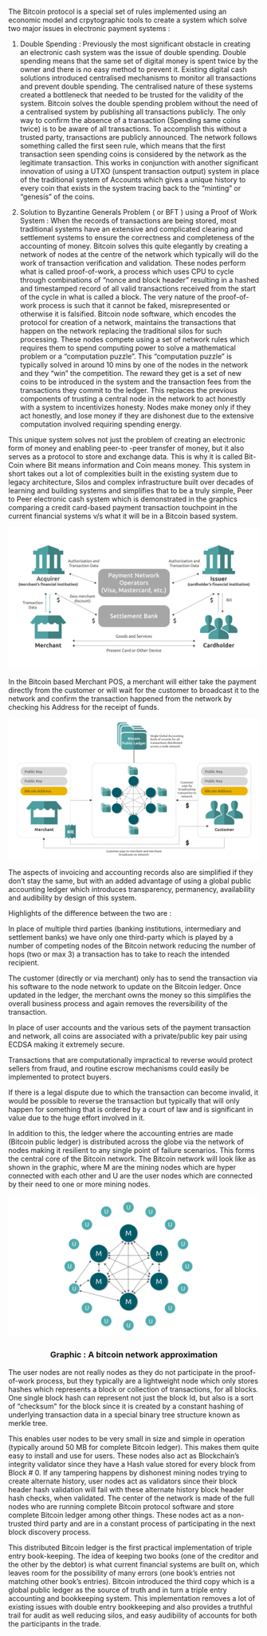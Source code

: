 The Bitcoin protocol is a special set of rules implemented using an economic model and crpytographic tools to create a system which solve two major issues in electronic payment systems :

1. Double Spending :
   Previously the most significant obstacle in creating an electronic cash system was the issue of double spending. Double spending means that the same set of digital money is spent twice by the owner and there is no easy method to prevent it. Existing digital cash solutions introduced centralised mechanisms to monitor all transactions and prevent double spending. The centralised nature of these systems created a bottleneck that needed to be trusted for the validity of the system. Bitcoin solves the double spending problem without the need of a centralised system by publishing all transactions publicly. The only way to confirm the absence of a transaction (Spending same coins twice) is to be aware of all transactions. To accomplish this without a trusted party, transactions are publicly announced. The network follows something called the first seen rule, which means that the first transaction seen spending coins is considered by the network as the legitimate transaction. This works in conjunction with another significant innovation of using a UTXO (unspent transaction output) system in place of the traditional system of Accounts which gives a unique history to every coin that exists in the system tracing back to the “minting” or “genesis” of the coins.

2. Solution to Byzantine Generals Problem ( or BFT ) using a Proof of Work System :
   When the records of transactions are being stored, most traditional systems have an extensive and complicated clearing and settlement systems to ensure the correctness and completeness of the accounting of money. Bitcoin solves this quite elegantly by creating a network of nodes at the centre of the network which typically will do the work of transaction verification and validation. These nodes perform what is called proof-of-work, a process which uses CPU to cycle through combinations of “nonce and block header” resulting in a hashed and timestamped record of all valid transactions received from the start of the cycle in what is called a block. The very nature of the proof-of-work process is such that it cannot be faked, misrepresented or otherwise it is falsified. Bitcoin node software, which encodes the protocol for creation of a network, maintains the transactions that happen on the network replacing the traditional silos for such processing. These nodes compete using a set of network rules which requires them to spend computing power to solve a mathematical problem or a “computation puzzle”. This “computation puzzle” is typically solved in around 10 mins by one of the nodes in the network and they “win” the competition. The reward they get is a set of new coins to be introduced in the system and the transaction fees from the transactions they commit to the ledger. This replaces the previous components of trusting a central node in the network to act honestly with a system to incentivizes honesty. Nodes make money only if they act honestly, and lose money if they are dishonest due to the extensive computation involved requiring spending energy.

This unique system solves not just the problem of creating an electronic form of money and enabling peer-to -peer transfer of money, but it also serves as a protocol to store and exchange data. This is why it is called Bit-Coin where Bit means information and Coin means money. This system in short takes out a lot of complexities built in the existing system due to legacy architecture, Silos and complex infrastructure built over decades of learning and building systems and simplifies that to be a truly simple, Peer to Peer electronic cash system which is demonstrated in the graphics comparing a credit card-based payment transaction touchpoint in the current financial systems v/s what it will be in a Bitcoin based system.

<img src="./assets/BSVAcad-Dev_Chapter1-Image1.jpg" alt="centalized payment"/>

In the Bitcoin based Merchant POS, a merchant will either take the payment directly from the customer or will wait for the customer to broadcast it to the network and confirm the transaction happened from the network by checking his Address for the receipt of funds.

<img src="./assets/BSVAcad-Dev_Chapter1-Image2.jpg" alt="decentralized payment"/>

The aspects of invoicing and accounting records also are simplified if they don’t stay the same, but with an added advantage of using a global public accounting ledger which introduces transparency, permanency, availability and audibility by design of this system.

Highlights of the difference between the two are :

In place of multiple third parties (banking institutions, intermediary and settlement banks) we have only one third-party which is played by a number of competing nodes of the Bitcoin network reducing the number of hops (two or max 3) a transaction has to take to reach the intended recipient.

The customer (directly or via merchant) only has to send the transaction via his software to the node network to update on the Bitcoin ledger. Once updated in the ledger, the merchant owns the money so this simplifies the overall business process and again removes the reversibility of the transaction.

In place of user accounts and the various sets of the payment transaction and network, all coins are associated with a private/public key pair using ECDSA making it extremely secure.

Transactions that are computationally impractical to reverse would protect sellers from fraud, and routine escrow mechanisms could easily be implemented to protect buyers.

If there is a legal dispute due to which the transaction can become invalid, it would be possible to reverse the transaction but typically that will only happen for something that is ordered by a court of law and is significant in value due to the huge effort involved in it.

In addition to this, the ledger where the accounting entries are made (Bitcoin public ledger) is distributed across the globe via the network of nodes making it resilient to any single point of failure scenarios. This forms the central core of the Bitcoin network. The Bitcoin network will look like as shown in the graphic, where M are the mining nodes which are hyper connected with each other and U are the user nodes which are connected by their need to one or more mining nodes.

<img src="./assets/BSVAcad-Dev_Chapter1-Image3.jpg" alt="bitcoin network"/>

<h3 align="center">Graphic : A bitcoin network approximation</h3>

The user nodes are not really nodes as they do not participate in the proof-of-work process, but they typically are a lightweight node which only stores hashes which represents a block or collection of transactions, for all blocks. One single block hash can represent not just the block Id, but also is a sort of “checksum" for the block since it is created by a constant hashing of underlying transaction data in a special binary tree structure known as merkle tree.

This enables user nodes to be very small in size and simple in operation (typically around 50 MB for complete Bitcoin ledger). This makes them quite easy to install and use for users. These nodes also act as Blockchain’s integrity validator since they have a Hash value stored for every block from Block # 0. If any tampering happens by dishonest mining nodes trying to create alternate history, user nodes act as validators since their block header hash validation will fail with these alternate history block header hash checks, when validated. The center of the network is made of the full nodes who are running complete Bitcoin protocol software and store complete Bitcoin ledger among other things. These nodes act as a non-trusted third party and are in a constant process of participating in the next block discovery process.

This distributed Bitcoin ledger is the first practical implementation of triple entry book-keeping. The idea of keeping two books (one of the creditor and the other by the debtor) is what current financial systems are built on, which leaves room for the possibility of many errors (one book’s entries not matching other book’s entries). Bitcoin introduced the third copy which is a global public ledger as the source of truth and in turn a triple entry accounting and bookkeeping system. This implementation removes a lot of existing issues with double entry bookkeeping and also provides a truthful trail for audit as well reducing silos, and easy audibility of accounts for both the participants in the trade.
